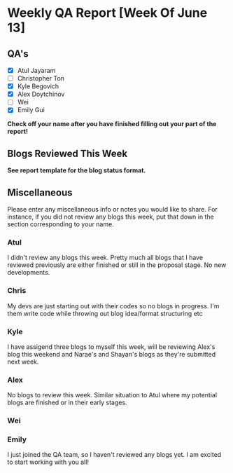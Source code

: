 # Weekly QA Report [Week Of June 13]

## QA's

- [X] Atul Jayaram
- [ ] Christopher Ton
- [X] Kyle Begovich
- [X] Alex Doytchinov
- [ ] Wei
- [x] Emily Gui

**Check off your name after you have finished filling out your part of the report!**

## Blogs Reviewed This Week 

**See report template for the blog status format.**

## Miscellaneous 
Please enter any miscellaneous info or notes you would like to share. For instance, if you did not review any blogs this week, put that down in the section corresponding to your name.

### Atul

I didn't review any blogs this week. Pretty much all blogs that I have reviewed previously are either finished or still in the proposal stage. No new developments.

### Chris

My devs are just starting out with their codes so no blogs in progress. I'm them write code while throwing out blog idea/format structuring etc

### Kyle

I have assigend three blogs to myself this week, will be reviewing Alex's blog this weekend and Narae's and Shayan's blogs as they're submitted next week.

### Alex

No blogs to review this week. Similar situation to Atul where my potential blogs are finished or in their early stages.

### Wei

### Emily

I just joined the QA team, so I haven't reviewed any blogs yet. I am excited to start working with you all!
